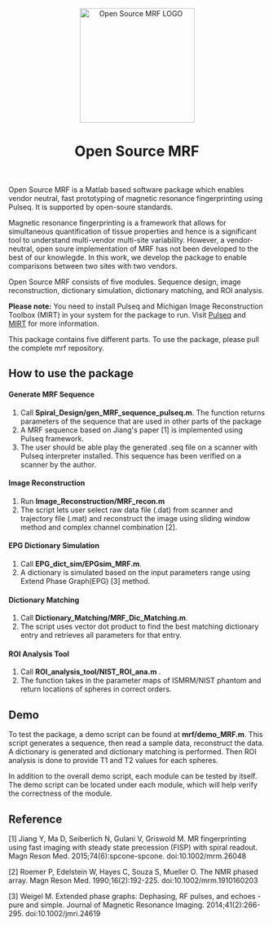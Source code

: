 <p align="center"> <a>
    <img title="Open Source MRF LOGO" src="https://github.com/imr-framework/imr-framework.github.io/blob/master/img/portfolio/mrf.png" width="225">
  </a></p>
<h1 align="center"> Open Source MRF </h1> <br>

Open Source MRF is a Matlab based software package which enables vendor neutral, fast prototyping of magnetic resonance fingerprinting using Pulseq. It is supported by open-soure standards. 

Magnetic resonance fingerprinting is a framework that allows for simultaneous quantification of tissue properties and hence is a significant tool to understand multi-vendor multi-site variability. However, a vendor-neutral, open soure implementation of MRF has not been developed to the best of our knowlegde. In this work, we develop the package to enable comparisons between two sites with two vendors. 

Open Source MRF consists of five modules. Sequence design, image reconstruction, dictionary simulation, dictionary matching, and ROI analysis.

**Please note:** You need to install Pulseq and Michigan Image Reconstruction Toolbox (MIRT) in your system for the package to run. Visit [Pulseq](http://pulseq.github.io/) and [MIRT](https://web.eecs.umich.edu/~fessler/code/) for more information.   

This package contains five different parts. To use the package, please pull the complete mrf repository. 

## How to use the package
#### Generate MRF Sequence 
1. Call **Spiral_Design/gen_MRF_sequence_pulseq.m**. The function returns parameters of the sequence that are used in other parts of the    package
2. A MRF sequence based on Jiang's paper [1] is implemented using Pulseq framework.  
3. The user should be able play the generated .seq file on a scanner with Pulseq interpreter installed. This sequence has been verified    on a scanner by the author. 

#### Image Reconstruction
1. Run **Image_Reconstruction/MRF_recon.m**
2. The script lets user select raw data file (.dat) from scanner and trajectory file (.mat) and reconstruct the image using sliding         window method and complex channel combination [2].  

#### EPG Dictionary Simulation
1. Call **EPG_dict_sim/EPGsim_MRF.m**.
2. A dictionary is simulated based on the input parameters range using Extend Phase Graph(EPG) [3] method.

#### Dictionary Matching
1. Call **Dictionary_Matching/MRF_Dic_Matching.m**.
2. The script uses vector dot product to find the best matching dictionary entry and retrieves all parameters for that entry. 

#### ROI Analysis Tool
1. Call **ROI_analysis_tool/NIST_ROI_ana.m** .
2. The function takes in the parameter maps of ISMRM/NIST phantom and return locations of spheres in correct orders.

## Demo
To test the package, a demo script can be found at **mrf/demo_MRF.m**. This script generates a sequence, then read a sample data,       reconstruct the data. A dictionary is generated and dictionary matching is performed. Then ROI analysis is done to provide T1 and T2 values for each spheres.  

In addition to the overall demo script, each module can be tested by itself. The demo script can be located under each module, which will help verify the correctness of the module. 

## Reference
[1] Jiang Y, Ma D, Seiberlich N, Gulani V, Griswold M. MR fingerprinting using fast imaging with steady state precession (FISP) with spiral readout. Magn Reson Med. 2015;74(6):spcone-spcone. doi:10.1002/mrm.26048

[2] Roemer P, Edelstein W, Hayes C, Souza S, Mueller O. The NMR phased array. Magn Reson Med. 1990;16(2):192-225. doi:10.1002/mrm.1910160203

[3] Weigel M. Extended phase graphs: Dephasing, RF pulses, and echoes - pure and simple. Journal of Magnetic Resonance Imaging. 2014;41(2):266-295. doi:10.1002/jmri.24619



